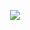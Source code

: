 <p align="center">
  <img src="https://github.com/Macc0de/C_collection/assets/138070020/ec1066d1-da97-4fb1-955f-2ed0f77d28e3">
</p>
